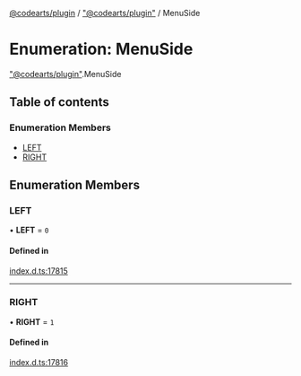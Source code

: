 [@codearts/plugin](../README.md) / ["@codearts/plugin"](../modules/_codearts_plugin_.md) / MenuSide

# Enumeration: MenuSide

["@codearts/plugin"](../modules/_codearts_plugin_.md).MenuSide

## Table of contents

### Enumeration Members

- [LEFT](codearts_plugin_.MenuSide.md#left)
- [RIGHT](codearts_plugin_.MenuSide.md#right)

## Enumeration Members

### LEFT

• **LEFT** = ``0``

#### Defined in

[index.d.ts:17815](https://github.com/xyz-fish/cloudide-plugin-api/blob/9927cd6/index.d.ts#L17815)

___

### RIGHT

• **RIGHT** = ``1``

#### Defined in

[index.d.ts:17816](https://github.com/xyz-fish/cloudide-plugin-api/blob/9927cd6/index.d.ts#L17816)
